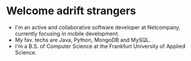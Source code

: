 Welcome adrift strangers 
========
- I'm an active and collaborative software developer at Netcompany, currently focusing in mobile development. 
- My fav. techs are Java, Python, MongoDB and MySQL.
- I'm a B.S. of Computer Science at the Frankfurt University of Applied Science.
